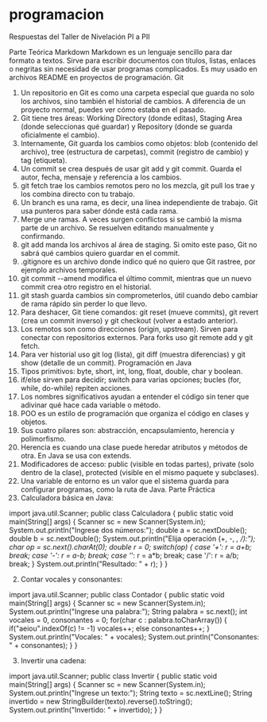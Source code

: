 # programacion 

Respuestas del Taller de Nivelación PI a PII

Parte Teórica
Markdown
Markdown es un lenguaje sencillo para dar formato a textos. Sirve para escribir documentos con títulos, listas, enlaces o negritas sin necesidad de usar programas complicados. Es muy usado en archivos README en proyectos de programación.
Git
1. Un repositorio en Git es como una carpeta especial que guarda no solo los archivos, sino también el historial de cambios. A diferencia de un proyecto normal, puedes ver cómo estaba en el pasado.
2. Git tiene tres áreas: Working Directory (donde editas), Staging Area (donde seleccionas qué guardar) y Repository (donde se guarda oficialmente el cambio).
3. Internamente, Git guarda los cambios como objetos: blob (contenido del archivo), tree (estructura de carpetas), commit (registro de cambio) y tag (etiqueta).
4. Un commit se crea después de usar git add y git commit. Guarda el autor, fecha, mensaje y referencia a los cambios.
5. git fetch trae los cambios remotos pero no los mezcla, git pull los trae y los combina directo con tu trabajo.
6. Un branch es una rama, es decir, una línea independiente de trabajo. Git usa punteros para saber dónde está cada rama.
7. Merge une ramas. A veces surgen conflictos si se cambió la misma parte de un archivo. Se resuelven editando manualmente y confirmando.
8. git add manda los archivos al área de staging. Si omito este paso, Git no sabrá qué cambios quiero guardar en el commit.
9. .gitignore es un archivo donde indico qué no quiero que Git rastree, por ejemplo archivos temporales.
10. git commit --amend modifica el último commit, mientras que un nuevo commit crea otro registro en el historial.
11. git stash guarda cambios sin comprometerlos, útil cuando debo cambiar de rama rápido sin perder lo que llevo.
12. Para deshacer, Git tiene comandos: git reset (mueve commits), git revert (crea un commit inverso) y git checkout (volver a estado anterior).
13. Los remotos son como direcciones (origin, upstream). Sirven para conectar con repositorios externos. Para forks uso git remote add y git fetch.
14. Para ver historial uso git log (lista), git diff (muestra diferencias) y git show (detalle de un commit).
Programación en Java
15. Tipos primitivos: byte, short, int, long, float, double, char y boolean.
16. if/else sirven para decidir; switch para varias opciones; bucles (for, while, do-while) repiten acciones.
17. Los nombres significativos ayudan a entender el código sin tener que adivinar qué hace cada variable o método.
18. POO es un estilo de programación que organiza el código en clases y objetos.
19. Sus cuatro pilares son: abstracción, encapsulamiento, herencia y polimorfismo.
20. Herencia es cuando una clase puede heredar atributos y métodos de otra. En Java se usa con extends.
21. Modificadores de acceso: public (visible en todas partes), private (solo dentro de la clase), protected (visible en el mismo paquete y subclases).
22. Una variable de entorno es un valor que el sistema guarda para configurar programas, como la ruta de Java.
Parte Práctica
1. Calculadora básica en Java:

import java.util.Scanner;
public class Calculadora {
  public static void main(String[] args) {
    Scanner sc = new Scanner(System.in);
    System.out.println("Ingrese dos números:");
    double a = sc.nextDouble();
    double b = sc.nextDouble();
    System.out.println("Elija operación (+, -, *, /):");
    char op = sc.next().charAt(0);
    double r = 0;
    switch(op) {
      case '+': r = a+b; break;
      case '-': r = a-b; break;
      case '*': r = a*b; break;
      case '/': r = a/b; break;
    }
    System.out.println("Resultado: " + r);
  }
}

2. Contar vocales y consonantes:

import java.util.Scanner;
public class Contador {
  public static void main(String[] args) {
    Scanner sc = new Scanner(System.in);
    System.out.println("Ingrese una palabra:");
    String palabra = sc.next();
    int vocales = 0, consonantes = 0;
    for(char c : palabra.toCharArray()) {
      if("aeiou".indexOf(c) != -1) vocales++;
      else consonantes++;
    }
    System.out.println("Vocales: " + vocales);
    System.out.println("Consonantes: " + consonantes);
  }
}

3. Invertir una cadena:

import java.util.Scanner;
public class Invertir {
  public static void main(String[] args) {
    Scanner sc = new Scanner(System.in);
    System.out.println("Ingrese un texto:");
    String texto = sc.nextLine();
    String invertido = new StringBuilder(texto).reverse().toString();
    System.out.println("Invertido: " + invertido);
  }
}
